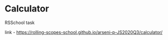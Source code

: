 # Calculator
RSSchool task

link - https://rolling-scopes-school.github.io/arseni-p-JS2020Q3/calculator/

